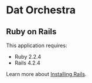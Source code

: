 Dat Orchestra
================

Ruby on Rails
-------------

This application requires:

- Ruby 2.2.4
- Rails 4.2.4

Learn more about [Installing Rails](http://railsapps.github.io/installing-rails.html).
